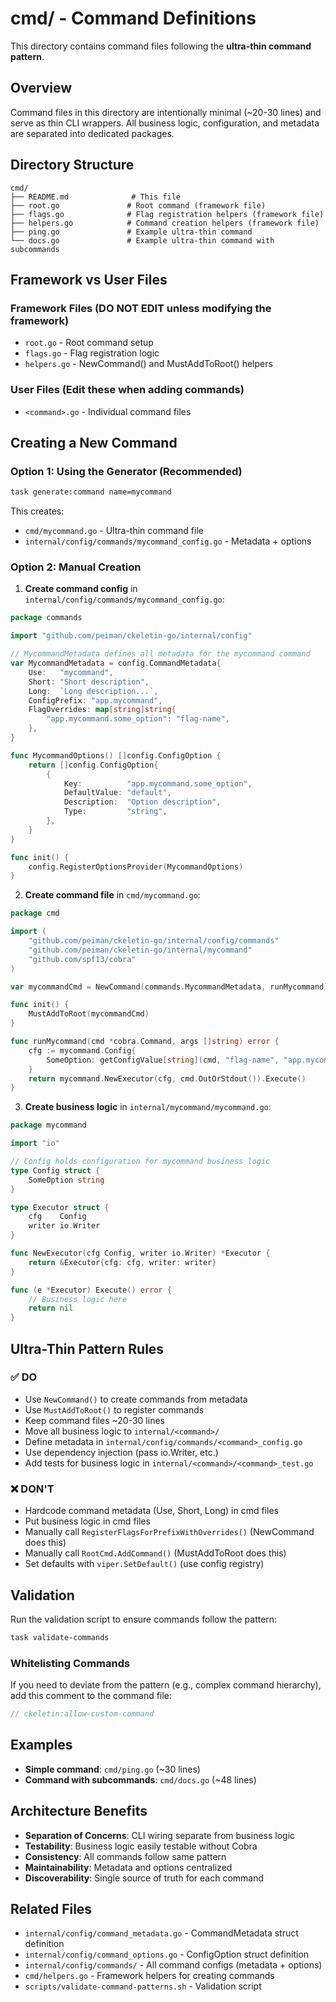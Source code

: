 # cmd/ - Command Definitions

This directory contains command files following the **ultra-thin command pattern**.

## Overview

Command files in this directory are intentionally minimal (~20-30 lines) and serve as thin CLI wrappers. All business logic, configuration, and metadata are separated into dedicated packages.

## Directory Structure

```
cmd/
├── README.md              # This file
├── root.go               # Root command (framework file)
├── flags.go              # Flag registration helpers (framework file)
├── helpers.go            # Command creation helpers (framework file)
├── ping.go               # Example ultra-thin command
└── docs.go               # Example ultra-thin command with subcommands
```

## Framework vs User Files

### Framework Files (DO NOT EDIT unless modifying the framework)
- `root.go` - Root command setup
- `flags.go` - Flag registration logic
- `helpers.go` - NewCommand() and MustAddToRoot() helpers

### User Files (Edit these when adding commands)
- `<command>.go` - Individual command files

## Creating a New Command

### Option 1: Using the Generator (Recommended)

```bash
task generate:command name=mycommand
```

This creates:
- `cmd/mycommand.go` - Ultra-thin command file
- `internal/config/commands/mycommand_config.go` - Metadata + options

### Option 2: Manual Creation

1. **Create command config** in `internal/config/commands/mycommand_config.go`:

```go
package commands

import "github.com/peiman/ckeletin-go/internal/config"

// MycommandMetadata defines all metadata for the mycommand command
var MycommandMetadata = config.CommandMetadata{
    Use:   "mycommand",
    Short: "Short description",
    Long:  `Long description...`,
    ConfigPrefix: "app.mycommand",
    FlagOverrides: map[string]string{
        "app.mycommand.some_option": "flag-name",
    },
}

func MycommandOptions() []config.ConfigOption {
    return []config.ConfigOption{
        {
            Key:          "app.mycommand.some_option",
            DefaultValue: "default",
            Description:  "Option description",
            Type:         "string",
        },
    }
}

func init() {
    config.RegisterOptionsProvider(MycommandOptions)
}
```

2. **Create command file** in `cmd/mycommand.go`:

```go
package cmd

import (
    "github.com/peiman/ckeletin-go/internal/config/commands"
    "github.com/peiman/ckeletin-go/internal/mycommand"
    "github.com/spf13/cobra"
)

var mycommandCmd = NewCommand(commands.MycommandMetadata, runMycommand)

func init() {
    MustAddToRoot(mycommandCmd)
}

func runMycommand(cmd *cobra.Command, args []string) error {
    cfg := mycommand.Config{
        SomeOption: getConfigValue[string](cmd, "flag-name", "app.mycommand.some_option"),
    }
    return mycommand.NewExecutor(cfg, cmd.OutOrStdout()).Execute()
}
```

3. **Create business logic** in `internal/mycommand/mycommand.go`:

```go
package mycommand

import "io"

// Config holds configuration for mycommand business logic
type Config struct {
    SomeOption string
}

type Executor struct {
    cfg    Config
    writer io.Writer
}

func NewExecutor(cfg Config, writer io.Writer) *Executor {
    return &Executor{cfg: cfg, writer: writer}
}

func (e *Executor) Execute() error {
    // Business logic here
    return nil
}
```

## Ultra-Thin Pattern Rules

### ✅ DO

- Use `NewCommand()` to create commands from metadata
- Use `MustAddToRoot()` to register commands
- Keep command files ~20-30 lines
- Move all business logic to `internal/<command>/`
- Define metadata in `internal/config/commands/<command>_config.go`
- Use dependency injection (pass io.Writer, etc.)
- Add tests for business logic in `internal/<command>/<command>_test.go`

### ❌ DON'T

- Hardcode command metadata (Use, Short, Long) in cmd files
- Put business logic in cmd files
- Manually call `RegisterFlagsForPrefixWithOverrides()` (NewCommand does this)
- Manually call `RootCmd.AddCommand()` (MustAddToRoot does this)
- Set defaults with `viper.SetDefault()` (use config registry)

## Validation

Run the validation script to ensure commands follow the pattern:

```bash
task validate-commands
```

### Whitelisting Commands

If you need to deviate from the pattern (e.g., complex command hierarchy), add this comment to the command file:

```go
// ckeletin:allow-custom-command
```

## Examples

- **Simple command**: `cmd/ping.go` (~30 lines)
- **Command with subcommands**: `cmd/docs.go` (~48 lines)

## Architecture Benefits

- **Separation of Concerns**: CLI wiring separate from business logic
- **Testability**: Business logic easily testable without Cobra
- **Consistency**: All commands follow same pattern
- **Maintainability**: Metadata and options centralized
- **Discoverability**: Single source of truth for each command

## Related Files

- `internal/config/command_metadata.go` - CommandMetadata struct definition
- `internal/config/command_options.go` - ConfigOption struct definition
- `internal/config/commands/` - All command configs (metadata + options)
- `cmd/helpers.go` - Framework helpers for creating commands
- `scripts/validate-command-patterns.sh` - Validation script
